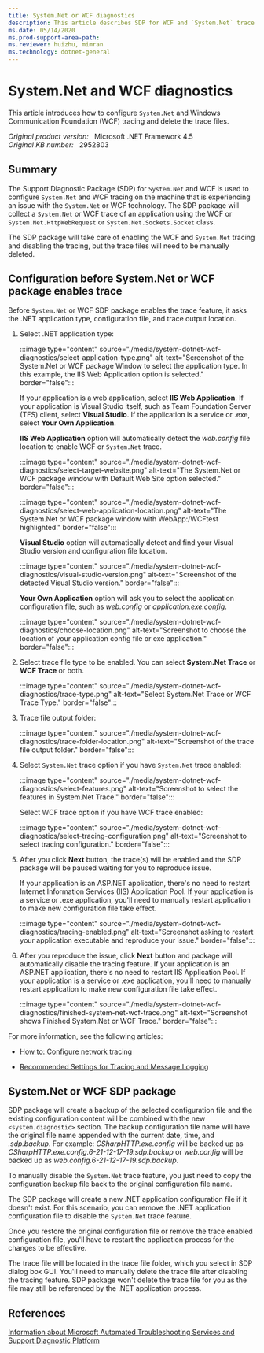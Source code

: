 ```yaml
---
title: System.Net or WCF diagnostics
description: This article describes SDP for WCF and `System.Net` trace and the manual steps to disable the trace feature that is enabled through SDP package.
ms.date: 05/14/2020
ms.prod-support-area-path: 
ms.reviewer: huizhu, mimran
ms.technology: dotnet-general
---
```

# System.Net and WCF diagnostics

This article introduces how to configure `System.Net` and Windows Communication Foundation (WCF) tracing and delete the trace files.

_Original product version:_ &nbsp; Microsoft .NET Framework 4.5  
_Original KB number:_ &nbsp; 2952803

## Summary

The Support Diagnostic Package (SDP) for `System.Net` and WCF is used to configure `System.Net` and WCF tracing on the machine that is experiencing an issue with the `System.Net` or WCF technology. The SDP package will collect a `System.Net` or WCF trace of an application using the WCF or `System.Net.HttpWebRequest` or `System.Net.Sockets.Socket` class.

The SDP package will take care of enabling the WCF and `System.Net` tracing and disabling the tracing, but the trace files will need to be manually deleted.

## Configuration before System.Net or WCF package enables trace

Before `System.Net` or WCF SDP package enables the trace feature, it asks the .NET application type, configuration file, and trace output location.

1. Select .NET application type:

    :::image type="content" source="./media/system-dotnet-wcf-diagnostics/select-application-type.png" alt-text="Screenshot of the System.Net or WCF package Window to select the application type. In this example, the IIS Web Application option is selected." border="false":::

    If your application is a web application, select **IIS Web Application**. If your application is Visual Studio itself, such as Team Foundation Server (TFS) client, select **Visual Studio**. If the application is a service or .exe, select **Your Own Application**.

    **IIS Web Application** option will automatically detect the *web.config* file location to enable WCF or `System.Net` trace.

    :::image type="content" source="./media/system-dotnet-wcf-diagnostics/select-target-website.png" alt-text="The System.Net or WCF package window with Default Web Site option selected." border="false":::

    :::image type="content" source="./media/system-dotnet-wcf-diagnostics/select-web-application-location.png" alt-text="The System.Net or WCF package window with WebApp:/WCFtest highlighted." border="false":::

    **Visual Studio** option will automatically detect and find your Visual Studio version and configuration file location.

    :::image type="content" source="./media/system-dotnet-wcf-diagnostics/visual-studio-version.png" alt-text="Screenshot of the detected Visual Studio version." border="false":::

    **Your Own Application** option will ask you to select the application configuration file, such as *web.config* or *application.exe.config*.

    :::image type="content" source="./media/system-dotnet-wcf-diagnostics/choose-location.png" alt-text="Screenshot to choose the location of your application config file or exe application." border="false":::

2. Select trace file type to be enabled. You can select **System.Net Trace** or **WCF Trace** or both.

    :::image type="content" source="./media/system-dotnet-wcf-diagnostics/trace-type.png" alt-text="Select System.Net Trace or WCF Trace Type." border="false":::

3. Trace file output folder:

    :::image type="content" source="./media/system-dotnet-wcf-diagnostics/trace-folder-location.png" alt-text="Screenshot of the trace file output folder." border="false":::

4. Select `System.Net` trace option if you have `System.Net` trace enabled:

    :::image type="content" source="./media/system-dotnet-wcf-diagnostics/select-features.png" alt-text="Screenshot to select the features in System.Net Trace." border="false":::

    Select WCF trace option if you have WCF trace enabled:

    :::image type="content" source="./media/system-dotnet-wcf-diagnostics/select-tracing-configuration.png" alt-text="Screenshot to select tracing configuration." border="false":::

5. After you click **Next** button, the trace(s) will be enabled and the SDP package will be paused waiting for you to reproduce issue.

    If your application is an ASP.NET application, there's no need to restart Internet Information Services (IIS) Application Pool. If your application is a service or .exe application, you'll need to manually restart application to make new configuration file take effect.

    :::image type="content" source="./media/system-dotnet-wcf-diagnostics/tracing-enabled.png" alt-text="Screenshot asking to restart your application executable and reproduce your issue." border="false":::

6. After you reproduce the issue, click **Next** button and package will automatically disable the tracing feature. If your application is an ASP.NET application, there's no need to restart IIS Application Pool. If your application is a service or .exe application, you'll need to manually restart application to make new configuration file take effect.

    :::image type="content" source="./media/system-dotnet-wcf-diagnostics/finished-system-net-wcf-trace.png" alt-text="Screenshot shows Finished System.Net or WCF Trace." border="false":::

For more information, see the following articles:

- [How to: Configure network tracing](/dotnet/framework/network-programming/how-to-configure-network-tracing)

- [Recommended Settings for Tracing and Message Logging](/dotnet/framework/wcf/diagnostics/tracing/recommended-settings-for-tracing-and-message-logging)

## System.Net or WCF SDP package

SDP package will create a backup of the selected configuration file and the existing configuration content will be combined with the new `<system.diagnostic>` section. The backup configuration file name will have the original file name appended with the current date, time, and *.sdp.backup*. For example: *CSharpHTTP.exe.config* will be backed up as *CSharpHTTP.exe.config.6-21-12-17-19.sdp.backup* or *web.config* will be backed up as *web.config.6-21-12-17-19.sdp.backup*.

To manually disable the `System.Net` trace feature, you just need to copy the configuration backup file back to the original configuration file name.

The SDP package will create a new .NET application configuration file if it doesn't exist. For this scenario, you can remove the .NET application configuration file to disable the `System.Net` trace feature.

Once you restore the original configuration file or remove the trace enabled configuration file, you'll have to restart the application process for the changes to be effective.

The trace file will be located in the trace file folder, which you select in SDP dialog box GUI. You'll need to manually delete the trace file after disabling the tracing feature. SDP package won't delete the trace file for you as the file may still be referenced by the .NET application process.

## References  

[Information about Microsoft Automated Troubleshooting Services and Support Diagnostic Platform](https://support.microsoft.com/help/2598970)
